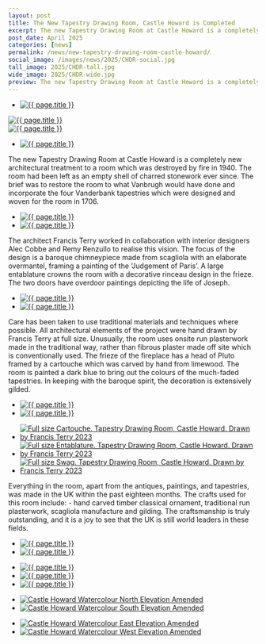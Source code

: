 ```yaml
---
layout: post
title: The New Tapestry Drawing Room, Castle Howard is Completed
excerpt: The new Tapestry Drawing Room at Castle Howard is a completely new architectural treatment to a room which was destroyed by fire in 1940.
post_date: April 2025
categories: [news]
permalink: /news/new-tapestry-drawing-room-castle-howard/
social_image: /images/news/2025/CHDR-social.jpg
tall_image: 2025/CHDR-tall.jpg
wide_image: 2025/CHDR-wide.jpg
preview: The new Tapestry Drawing Room at Castle Howard is a completely new architectural treatment to a room which was destroyed by fire in 1940.
---
```


<ul class="list">
	<li class="full">
		<a class="fancybox" rel="group" href="/images/news/2025/CHDR-02.jpg" title="{{ page.title }}">
			<img src="/images/news/2025/CHDR-02.jpg" alt="{{ page.title }}">
		</a>
	</li>
</ul>
<div class="gallery">
	<div>
		<a class="fancybox" rel="group" href="/images/news/2025/CHDR-19.jpg" title="{{ page.title }}">
			<img src="/images/news/2025/thumbs/CHDR-19.jpg" alt="{{ page.title }}" />
		</a>
	</div>
	<div>
		<a class="fancybox" rel="group" href="/images/news/2025/CHDR-20.jpg"  title="{{ page.title }}">
			<img src="/images/news/2025/thumbs/CHDR-20.jpg" alt="{{ page.title }}" />
		</a>
	</div>
</div>
<ul class="list">
	<li class="full">
		<a class="fancybox" rel="group" href="/images/news/2025/CHDR-03b.jpg"  title="{{ page.title }}">
			<img src="/images/news/2025/CHDR-03b.jpg" alt="{{ page.title }}" />
		</a>
	</li>
</ul>

The new Tapestry Drawing Room at Castle Howard is a completely new architectural treatment to a room which was destroyed by fire in 1940. The room had been left as an empty shell of charred stonework ever since. The brief was to restore the room to what Vanbrugh would have done and incorporate the four Vanderbank tapestries which were designed and woven for the room in 1706.

<ul class="list">
	<li class="half">
		<a class="fancybox" rel="group" href="/images/news/2025/CHDR-04.jpg" title="{{ page.title }}">
			<img src="/images/news/2025/thumbs/CHDR-04.jpg" alt="{{ page.title }}" />
		</a>
	</li>
	<li class="half">
		<a class="fancybox" rel="group" href="/images/news/2025/CHDR-05.jpg"  title="{{ page.title }}">
			<img src="/images/news/2025/thumbs/CHDR-05.jpg" alt="{{ page.title }}" />
		</a>
	</li>
</ul>

The architect Francis Terry worked in collaboration with interior designers Alec Cobbe and Remy Renzullo to realise this vision. The focus of the design is a baroque chimneypiece made from scagliola with an elaborate overmantel, framing a painting of the ‘Judgement of Paris’. A large entablature crowns the room with a decorative rinceau design in the frieze. The two doors have overdoor paintings depicting the life of Joseph.

<ul class="list">
	<li class="half">
		<a class="fancybox" rel="group" href="/images/news/2025/CHDR-06.jpg" title="{{ page.title }}">
			<img src="/images/news/2025/thumbs/CHDR-06.jpg" alt="{{ page.title }}" />
		</a>
	</li>
	<li class="half">
		<a class="fancybox" rel="group" href="/images/news/2025/CHDR-07.jpg"  title="{{ page.title }}">
			<img src="/images/news/2025/thumbs/CHDR-07.jpg" alt="{{ page.title }}" />
		</a>
	</li>
</ul>

Care has been taken to use traditional materials and techniques where possible. All architectural elements of the project were hand drawn by Francis Terry at full size.  Unusually, the room uses onsite run plasterwork made in the traditional way, rather than fibrous plaster made off site which is conventionally used. The frieze of the fireplace has a head of Pluto framed by a cartouche which was carved by hand from limewood. The room is painted a dark blue to bring out the colours of the much-faded tapestries. In keeping with the baroque spirit, the decoration is extensively gilded.

<ul class="list">
	<li class="half">
		<a class="fancybox" rel="group" href="/images/news/2025/CHDR-08.jpg" title="{{ page.title }}">
			<img src="/images/news/2025/thumbs/CHDR-08.jpg" alt="{{ page.title }}" />
		</a>
	</li>
	<li class="half">
		<a class="fancybox" rel="group" href="/images/news/2025/CHDR-09.jpg"  title="{{ page.title }}">
			<img src="/images/news/2025/CHDR-09.jpg" alt="{{ page.title }}" />
		</a>
	</li>
</ul>
<ul class="list">
	<li class="third">
		<a class="fancybox" rel="group" href="/images/drawings/cabinet_room_03.jpg" title="Full size Cartouche. Tapestry Drawing Room, Castle Howard. Drawn by Francis Terry 2023">
			<img class="lazy" src="/images/drawings/thumbs/cabinet_room_03.jpg" alt="Full size Cartouche. Tapestry Drawing Room, Castle Howard. Drawn by Francis Terry 2023" />
		</a>
	</li>
	<li class="third">
		<a class="fancybox" rel="group" href="/images/drawings/cabinet_room_01.jpg" title="Full size Entablature. Tapestry Drawing Room, Castle Howard.  Drawn by Francis Terry 2023">
			<img class="lazy" src="/images/drawings/thumbs/cabinet_room_01.jpg" alt="Full size Entablature. Tapestry Drawing Room, Castle Howard.  Drawn by Francis Terry 2023" />
		</a>
	</li>
	<li class="third">
		<a class="fancybox" rel="group" href="/images/drawings/cabinet_room_02.jpg" title="Full size Swag. Tapestry Drawing Room, Castle Howard.  Drawn by Francis Terry 2023">
			<img class="lazy" src="/images/drawings/thumbs/cabinet_room_02.jpg" alt="Full size Swag. Tapestry Drawing Room, Castle Howard.  Drawn by Francis Terry 2023" />
		</a>
	</li>
</ul>

Everything in the room, apart from the antiques, paintings, and tapestries, was made in the UK within the past eighteen months. The crafts used for this room include: - hand carved timber classical ornament, traditional run plasterwork, scagliola manufacture and gilding. The craftsmanship is truly outstanding, and it is a joy to see that the UK is still world leaders in these fields.

<ul class="list">
	<li class="half">
		<a class="fancybox" rel="group" href="/images/news/2025/CHDR-10.jpg" title="{{ page.title }}">
			<img src="/images/news/2025/thumbs/CHDR-10.jpg" alt="{{ page.title }}" />
		</a>
	</li>
	<li class="half">
		<a class="fancybox" rel="group" href="/images/news/2025/CHDR-11.jpg"  title="{{ page.title }}">
			<img src="/images/news/2025/thumbs/CHDR-11.jpg" alt="{{ page.title }}" />
		</a>
	</li>
</ul>
<ul class="list">
	<li class="third">
		<a class="fancybox" rel="group" href="/images/news/2025/CHDR-12.jpg" title="{{ page.title }}">
			<img src="/images/news/2025/thumbs/CHDR-12.jpg" alt="{{ page.title }}" />
		</a>
	</li>
	<li class="third">
		<a class="fancybox" rel="group" href="/images/news/2025/CHDR-13.jpg"  title="{{ page.title }}">
			<img src="/images/news/2025/thumbs/CHDR-13.jpg" alt="{{ page.title }}" />
		</a>
	</li>
	<li class="third">
		<a class="fancybox" rel="group" href="/images/news/2025/CHDR-14.jpg"  title="{{ page.title }}">
			<img src="/images/news/2025/thumbs/CHDR-14.jpg" alt="{{ page.title }}" />
		</a>
	</li>
</ul>
<ul class="list">
	<li class="half">
		<a class="fancybox" rel="group" href="/images/news/2025/CHDR-15.jpg" title="Castle Howard Watercolour North Elevation Amended">
			<img src="/images/news/2025/thumbs/CHDR-15.jpg" alt="Castle Howard Watercolour North Elevation Amended" />
		</a>
	</li>
	<li class="half">
		<a class="fancybox" rel="group" href="/images/news/2025/CHDR-16.jpg"  title="Castle Howard Watercolour South Elevation Amended">
			<img src="/images/news/2025/thumbs/CHDR-16.jpg" alt="Castle Howard Watercolour South Elevation Amended" />
		</a>
	</li>
</ul>
<ul class="list">
	<li class="half">
		<a class="fancybox" rel="group" href="/images/news/2025/CHDR-17.jpg" title="Castle Howard Watercolour East Elevation Amended">
			<img src="/images/news/2025/thumbs/CHDR-17.jpg" alt="Castle Howard Watercolour East Elevation Amended" />
		</a>
	</li>
	<li class="half">
		<a class="fancybox" rel="group" href="/images/news/2025/CHDR-18.jpg"  title="Castle Howard Watercolour West Elevation Amended">
			<img src="/images/news/2025/thumbs/CHDR-18.jpg" alt="Castle Howard Watercolour West Elevation Amended" />
		</a>
	</li>
</ul>